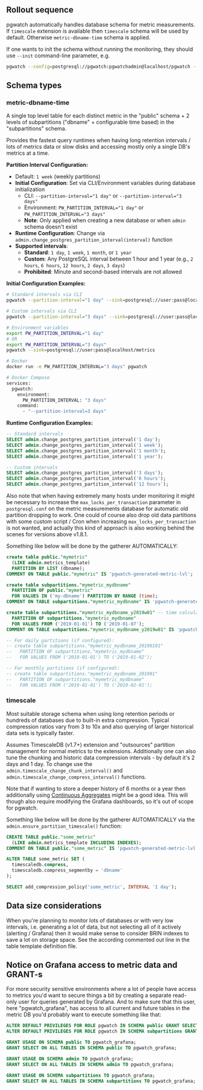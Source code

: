 ## Rollout sequence

pgwatch automatically handles database schema for metric measurements. If `timescale` extension is available then `timescale`
schema will be used by default. Otherwise `metric-dbname-time` schema is applied.

If one wants to init the schema without running the monitoring, they should use `--init` command-line parameter, e.g.

```sh
pgwatch --config=postgresql://pgwatch:pgwatchadmin@localhost/pgwatch --sink=postgresql://pgwatch:pgwatchadmin@localhost:5432/pgwatch_metrics --init
```

## Schema types

### metric-dbname-time

A single top level table for each distinct metric in the "public" schema + 2 levels of subpartitions ("dbname" + configurable time based) in the "subpartitions" schema.

Provides the fastest query runtimes when having long retention intervals / lots of metrics data or slow disks and accessing mostly only a single DB's metrics at a time.

**Partition Interval Configuration:**
- Default: `1 week` (weekly partitions)
- **Initial Configuration**: Set via CLI/Environment variables during database initialization
  - CLI: `--partition-interval="1 day"` or `--partition-interval="3 days"`
  - Environment: `PW_PARTITION_INTERVAL="1 day"` or `PW_PARTITION_INTERVAL="3 days"`
  - **Note**: Only applied when creating a new database or when `admin` schema doesn't exist
- **Runtime Configuration**: Change via `admin.change_postgres_partition_interval(interval)` function
- **Supported intervals**: 
  - **Standard**: `1 day`, `1 week`, `1 month`, or `1 year`
  - **Custom**: Any PostgreSQL interval between 1 hour and 1 year (e.g., `2 hours`, `6 hours`, `12 hours`, `2 days`, `3 days`)
  - **Prohibited**: Minute and second-based intervals are not allowed

**Initial Configuration Examples:**
```bash
# Standard intervals via CLI
pgwatch --partition-interval="1 day" --sink=postgresql://user:pass@localhost/metrics

# Custom intervals via CLI
pgwatch --partition-interval="3 days" --sink=postgresql://user:pass@localhost/metrics

# Environment variables
export PW_PARTITION_INTERVAL="1 day"
# OR
export PW_PARTITION_INTERVAL="3 days"
pgwatch --sink=postgresql://user:pass@localhost/metrics

# Docker
docker run -e PW_PARTITION_INTERVAL="3 days" pgwatch

# Docker Compose
services:
  pgwatch:
    environment:
      PW_PARTITION_INTERVAL: "3 days"
    command:
      - "--partition-interval=3 days"
```

**Runtime Configuration Examples:**
```sql
-- Standard intervals
SELECT admin.change_postgres_partition_interval('1 day');
SELECT admin.change_postgres_partition_interval('1 week');
SELECT admin.change_postgres_partition_interval('1 month');
SELECT admin.change_postgres_partition_interval('1 year');

-- Custom intervals
SELECT admin.change_postgres_partition_interval('3 days');
SELECT admin.change_postgres_partition_interval('6 hours');
SELECT admin.change_postgres_partition_interval('12 hours');
```

Also note that when having extremely many hosts under monitoring it might be necessary to increase the `max_locks_per_transaction`
parameter in `postgresql.conf` on the metric measurements database for automatic old partition dropping to work. One could of course also drop old
data partitions with some custom script / Cron when increasing `max_locks_per_transaction` is not wanted, and actually this
kind of approach is also working behind the scenes for versions above v1.8.1.

Something like below will be done by the gatherer AUTOMATICALLY:

```sql
create table public."mymetric"
  (LIKE admin.metrics_template)
  PARTITION BY LIST (dbname);
COMMENT ON TABLE public."mymetric" IS 'pgwatch-generated-metric-lvl';

create table subpartitions."mymetric_mydbname"
  PARTITION OF public."mymetric"
  FOR VALUES IN ('my-dbname') PARTITION BY RANGE (time);
COMMENT ON TABLE subpartitions."mymetric_mydbname" IS 'pgwatch-generated-metric-dbname-lvl';

create table subpartitions."mymetric_mydbname_y2019w01" -- time calculated dynamically based on configured interval
  PARTITION OF subpartitions."mymetric_mydbname"
  FOR VALUES FROM ('2019-01-01') TO ('2019-01-07');
COMMENT ON TABLE subpartitions."mymetric_mydbname_y2019w01" IS 'pgwatch-generated-metric-dbname-time-lvl';

-- For daily partitions (if configured):
-- create table subpartitions."mymetric_mydbname_20190101"
--   PARTITION OF subpartitions."mymetric_mydbname"
--   FOR VALUES FROM ('2019-01-01') TO ('2019-01-02');

-- For monthly partitions (if configured):
-- create table subpartitions."mymetric_mydbname_201901"
--   PARTITION OF subpartitions."mymetric_mydbname"
--   FOR VALUES FROM ('2019-01-01') TO ('2019-02-01');

```

### timescale

Most suitable storage schema when using long retention periods or hundreds of databases due to built-in extra compression.
Typical compression ratios vary from 3 to 10x and also querying of larger historical data sets is typically faster.

Assumes TimescaleDB (v1.7+) extension and "outsources" partition management for normal metrics to the extensions.
Additionally one can also tune the chunking and historic data compression intervals - by default it's 2 days and 1 day. To change use the
`admin.timescale_change_chunk_interval()` and `admin.timescale_change_compress_interval()` functions.

Note that if wanting to store a deeper history of 6 months or a year then additionally using [Continuous Aggregates](https://docs.timescale.com/latest/using-timescaledb/continuous-aggregates)
might be a good idea. This will though also require modifying the Grafana dashboards, so it's out of scope for pgwatch.

Something like below will be done by the gatherer AUTOMATICALLY via the `admin.ensure_partition_timescale()` function:

```sql
CREATE TABLE public."some_metric"
  (LIKE admin.metrics_template INCLUDING INDEXES);
COMMENT ON TABLE public."some_metric" IS 'pgwatch-generated-metric-lvl';

ALTER TABLE some_metric SET (
  timescaledb.compress,
  timescaledb.compress_segmentby = 'dbname'
);

SELECT add_compression_policy('some_metric', INTERVAL '1 day');
```

## Data size considerations

When you're planning to monitor lots of databases or with very low intervals, i.e. generating a lot of data, but not selecting
all of it actively (alerting / Grafana) then it would make sense to consider BRIN indexes to save a lot on storage space. See
the according commented out line in the table template definition file.

## Notice on Grafana access to metric data and GRANT-s

For more security sensitive environments where a lot of people have access to metrics you'd want to secure things a bit by
creating a separate read-only user for queries generated by Grafana. And to make sure that this user, here "pgwatch_grafana",
has access to all current and future tables in the metric DB you'd probably want to execute something like that:

```sql
ALTER DEFAULT PRIVILEGES FOR ROLE pgwatch IN SCHEMA public GRANT SELECT ON TABLES TO pgwatch_grafana;
ALTER DEFAULT PRIVILEGES FOR ROLE pgwatch IN SCHEMA subpartitions GRANT SELECT ON TABLES TO pgwatch_grafana;

GRANT USAGE ON SCHEMA public TO pgwatch_grafana;
GRANT SELECT ON ALL TABLES IN SCHEMA public TO pgwatch_grafana;

GRANT USAGE ON SCHEMA admin TO pgwatch_grafana;
GRANT SELECT ON ALL TABLES IN SCHEMA admin TO pgwatch_grafana;

GRANT USAGE ON SCHEMA subpartitions TO pgwatch_grafana;
GRANT SELECT ON ALL TABLES IN SCHEMA subpartitions TO pgwatch_grafana;
```
